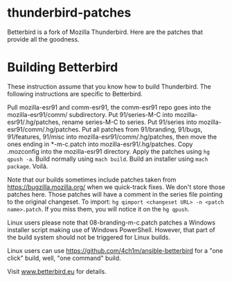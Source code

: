# thunderbird-patches
Betterbird is a fork of Mozilla Thunderbird. Here are the patches that provide all the goodness.

# Building Betterbird

These instruction assume that you know how to build Thunderbird. The following instructions are specific to Betterbird.

Pull mozilla-esr91 and comm-esr91, the comm-esr91 repo goes into the mozilla-esr91/comm/ subdirectory.
Put 91/series-M-C into mozilla-esr91/.hg/patches, rename series-M-C to series.
Put 91/series into mozilla-esr91/comm/.hg/patches.
Put all patches from 91/branding, 91/bugs, 91/features, 91/misc into mozilla-esr91/comm/.hg/patches,
then move the ones ending in *-m-c.patch into mozilla-esr91/.hg/patches.
Copy .mozconfig into the mozilla-esr91 directory.
Apply the patches using `hg qpush -a`. Build normally using `mach build`. Build an installer using `mach package`. Voilà.

Note that our builds sometimes include patches taken from https://bugzilla.mozilla.org/ when we quick-track fixes.
We don't store those patches here. Those patches will have a comment in the series file pointing to the original changeset.
To import: `hg qimport <changeset URL> -n <patch name>.patch`.
If you miss them, you will notice it on the `hg qpush`.

Linux users please note that 08-branding-m-c.patch patches a Windows installer script making use of Windows PowerShell.
However, that part of the build system should not be triggered for Linux builds.

Linux users can use https://github.com/4ch1m/ansible-betterbird for a "one click" build, well, "one command" build.

Visit www.betterbird.eu for details.
